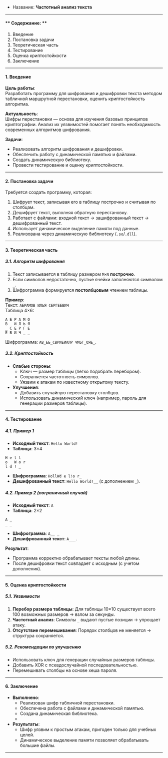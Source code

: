 
#### 
- Название: **Частотный анализ текста**
---

#### ** Содержание: **
1. Введение
2. Постановка задачи
3. Теоретическая часть
4. Тестирование
5. Оценка криптостойкости
6. Заключение

---

#### **1. Введение**
**Цель работы**:  
Разработать программу для шифрования и дешифровки текста методом табличной маршрутной перестановки, оценить криптостойкость алгоритма.  

**Актуальность**:  
Шифры перестановки — основа для изучения базовых принципов криптографии. Анализ их уязвимостей помогает понять необходимость современных алгоритмов шифрования.  

**Задачи**:  
- Реализовать алгоритм шифрования и дешифровки.
- Обеспечить работу с динамической памятью и файлами.
- Создать динамическую библиотеку.
- Провести тестирование и оценку криптостойкости.

---

#### **2. Постановка задачи**
Требуется создать программу, которая:  
1. Шифрует текст, записывая его в таблицу построчно и считывая по столбцам.
2. Дешифрует текст, выполняя обратную перестановку.
3. Работает с файлами: входной текст → зашифрованный текст → дешифрованный текст.
4. Использует динамическое выделение памяти под данные.
5. Реализована через динамическую библиотеку (`.so`/`.dll`).

---

#### **3. Теоретическая часть**
##### **3.1. Алгоритм шифрования**
1. Текст записывается в таблицу размером `M×N` **построчно**.
2. Если символов недостаточно, пустые ячейки заполняются символом `_`.
3. Шифрограмма формируется **постолбцовым** чтением таблицы.

**Пример**:  
Текст: `АБРАМОВ ИЛЬЯ СЕРГЕЕВИЧ`  
Таблица 4×6:  
```
А Б Р А М О  
В _ И Л Ь Я  
_ С Е Р Г Е  
Е В И Ч _ _  
```
Шифрограмма: `АВ_ЕБ_СВРИЕИАЛР ЧМЬГ_ОЯЕ_`.

##### **3.2. Криптостойкость**
- **Слабые стороны**:  
  - Ключ — размер таблицы (легко подобрать перебором).  
  - Сохраняется частотность символов.  
  - Уязвим к атакам по известному открытому тексту.  
- **Улучшения**:  
  - Добавить случайную перестановку столбцов.  
  - Использовать динамический ключ (например, пароль для генерации размеров таблицы).

---


#### **4. Тестирование**
##### **4.1. Пример 1**
- **Исходный текст**: `Hello World!`
- **Таблица**: 3×4  
```
H e l l  
o   W o r  
l d ! _  
```
- **Шифрограмма**: `HollWd e l!o r_`
- **Дешифрованный текст**: `Hello World!__` (с дополнением `_`).

##### **4.2. Пример 2 (пограничный случай)**
- **Исходный текст**: `A`
- **Таблица**: 2×2  
```
A _  
_ _  
```
- **Шифрограмма**: `A__ _`
- **Дешифрованный текст**: `A___`.

**Результат**:  
- Программа корректно обрабатывает тексты любой длины.  
- После дешифровки текст совпадает с исходным (с учетом дополнения).

---

#### **5. Оценка криптостойкости**
##### **5.1. Уязвимости**
1. **Перебор размера таблицы**: Для таблицы 10×10 существует всего 100 возможных размеров → взлом за секунды.
2. **Частотный анализ**: Символы `_` выдают пустые позиции → упрощает атаку.
3. **Отсутствие перемешивания**: Порядок столбцов не меняется → структура сохраняется.

##### **5.2. Рекомендации по улучшению**
- Использовать ключ для генерации случайных размеров таблицы.  
- Добавить XOR с псевдослучайной последовательностью.  
- Перемешивать столбцы на основе хеша пароля.

---

#### **6. Заключение**
- **Выполнено**:  
  - Реализован шифр табличной перестановки.  
  - Обеспечена работа с файлами и динамической памятью.  
  - Создана динамическая библиотека.
  - 
- **Результаты**:  
  - Шифр уязвим к простым атакам, пригоден только для учебных целей.  
  - Динамическое выделение памяти позволяет обрабатывать большие файлы.  
---
